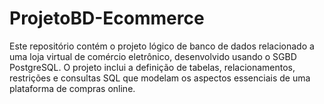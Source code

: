# ProjetoBD-Ecommerce
 Este repositório contém o projeto lógico de banco de dados relacionado a uma loja virtual de comércio eletrônico, desenvolvido usando o SGBD PostgreSQL. O projeto inclui a definição de tabelas, relacionamentos, restrições e consultas SQL que modelam os aspectos essenciais de uma plataforma de compras online.
